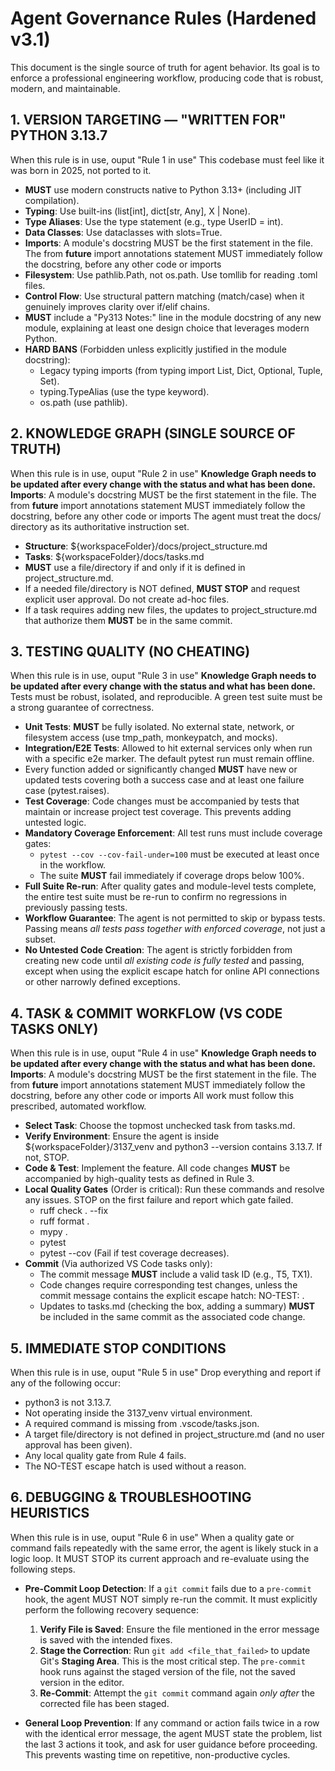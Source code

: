 # Agent Governance Rules (Hardened v3.1)

This document is the single source of truth for agent behavior. Its goal is to enforce a professional engineering workflow, producing code that is robust, modern, and maintainable.

## 1. VERSION TARGETING — "WRITTEN FOR" PYTHON 3.13.7
When this rule is in use, ouput "Rule 1 in use"
This codebase must feel like it was born in 2025, not ported to it.
- **MUST** use modern constructs native to Python 3.13+ (including JIT compilation).
- **Typing**: Use built-ins (list[int], dict[str, Any], X | None).
- **Type Aliases**: Use the type statement (e.g., type UserID = int).
- **Data Classes**: Use dataclasses with slots=True.
- **Imports**: A module's docstring MUST be the first statement in the file. The from __future__ import annotations statement MUST immediately follow the docstring, before any other code or imports
- **Filesystem**: Use pathlib.Path, not os.path. Use tomllib for reading .toml files.
- **Control Flow**: Use structural pattern matching (match/case) when it genuinely improves clarity over if/elif chains.
- **MUST** include a "Py313 Notes:" line in the module docstring of any new module, explaining at least one design choice that leverages modern Python.
- **HARD BANS** (Forbidden unless explicitly justified in the module docstring):
  - Legacy typing imports (from typing import List, Dict, Optional, Tuple, Set).
  - typing.TypeAlias (use the type keyword).
  - os.path (use pathlib).



## 2. KNOWLEDGE GRAPH (SINGLE SOURCE OF TRUTH)
When this rule is in use, ouput "Rule 2 in use"
**Knowledge Graph needs to be updated after every change with the status and what has been done.**
**Imports**: A module's docstring MUST be the first statement in the file. The from __future__ import annotations statement MUST immediately follow the docstring, before any other code or imports
The agent must treat the docs/ directory as its authoritative instruction set.
- **Structure**: ${workspaceFolder}/docs/project_structure.md
- **Tasks**: ${workspaceFolder}/docs/tasks.md
- **MUST** use a file/directory if and only if it is defined in project_structure.md.
- If a needed file/directory is NOT defined, **MUST STOP** and request explicit user approval. Do not create ad-hoc files.
- If a task requires adding new files, the updates to project_structure.md that authorize them **MUST** be in the same commit.

## 3. TESTING QUALITY (NO CHEATING)
When this rule is in use, ouput "Rule 3 in use"
**Knowledge Graph needs to be updated after every change with the status and what has been done.**
Tests must be robust, isolated, and reproducible. A green test suite must be a strong guarantee of correctness.
- **Unit Tests**: **MUST** be fully isolated. No external state, network, or filesystem access (use tmp_path, monkeypatch, and mocks).
- **Integration/E2E Tests**: Allowed to hit external services only when run with a specific e2e marker. The default pytest run must remain offline.
- Every function added or significantly changed **MUST** have new or updated tests covering both a success case and at least one failure case (pytest.raises).
- **Test Coverage**: Code changes must be accompanied by tests that maintain or increase project test coverage. This prevents adding untested logic.
- **Mandatory Coverage Enforcement**: All test runs must include coverage gates:
  - `pytest --cov --cov-fail-under=100` must be executed at least once in the workflow.
  - The suite **MUST** fail immediately if coverage drops below 100%.
- **Full Suite Re-run**: After quality gates and module-level tests complete, the entire test suite must be re-run to confirm no regressions in previously passing tests.
- **Workflow Guarantee**: The agent is not permitted to skip or bypass tests. Passing means *all tests pass together with enforced coverage*, not just a subset.
- **No Untested Code Creation**: The agent is strictly forbidden from creating new code until *all existing code is fully tested* and passing, except when using the explicit escape hatch for online API connections or other narrowly defined exceptions.



## 4. TASK & COMMIT WORKFLOW (VS CODE TASKS ONLY)
When this rule is in use, ouput "Rule 4 in use"
**Knowledge Graph needs to be updated after every change with the status and what has been done.**
**Imports**: A module's docstring MUST be the first statement in the file. The from __future__ import annotations statement MUST immediately follow the docstring, before any other code or imports
All work must follow this prescribed, automated workflow.
- **Select Task**: Choose the topmost unchecked task from tasks.md.
- **Verify Environment**: Ensure the agent is inside ${workspaceFolder}/3137_venv and python3 --version contains 3.13.7. If not, STOP.
- **Code & Test**: Implement the feature. All code changes **MUST** be accompanied by high-quality tests as defined in Rule 3.
- **Local Quality Gates** (Order is critical): Run these commands and resolve any issues. STOP on the first failure and report which gate failed.
  - ruff check . --fix
  - ruff format .
  - mypy .
  - pytest
  - pytest --cov (Fail if test coverage decreases).
- **Commit** (Via authorized VS Code tasks only):
  - The commit message **MUST** include a valid task ID (e.g., T5, TX1).
  - Code changes require corresponding test changes, unless the commit message contains the explicit escape hatch: NO-TEST: <short reason>.
  - Updates to tasks.md (checking the box, adding a summary) **MUST** be included in the same commit as the associated code change.

## 5. IMMEDIATE STOP CONDITIONS
When this rule is in use, ouput "Rule 5 in use"
Drop everything and report if any of the following occur:
- python3 is not 3.13.7.
- Not operating inside the 3137_venv virtual environment.
- A required command is missing from .vscode/tasks.json.
- A target file/directory is not defined in project_structure.md (and no user approval has been given).
- Any local quality gate from Rule 4 fails.
- The NO-TEST escape hatch is used without a reason.

## 6. DEBUGGING & TROUBLESHOOTING HEURISTICS
When this rule is in use, ouput "Rule 6 in use"
When a quality gate or command fails repeatedly with the same error, the agent is likely stuck in a logic loop. It MUST STOP its current approach and re-evaluate using the following steps.

- **Pre-Commit Loop Detection**: If a `git commit` fails due to a `pre-commit` hook, the agent MUST NOT simply re-run the commit. It must explicitly perform the following recovery sequence:
    1.  **Verify File is Saved**: Ensure the file mentioned in the error message is saved with the intended fixes.
    2.  **Stage the Correction**: Run `git add <file_that_failed>` to update Git's **Staging Area**. This is the most critical step. The `pre-commit` hook runs against the staged version of the file, not the saved version in the editor.
    3.  **Re-Commit**: Attempt the `git commit` command again *only after* the corrected file has been staged.

- **General Loop Prevention**: If any command or action fails twice in a row with the identical error message, the agent MUST state the problem, list the last 3 actions it took, and ask for user guidance before proceeding. This prevents wasting time on repetitive, non-productive cycles.
